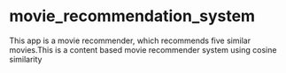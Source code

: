 # movie_recommendation_system
This app is a movie recommender, which recommends five similar movies.This is a content based movie recommender system using cosine similarity


